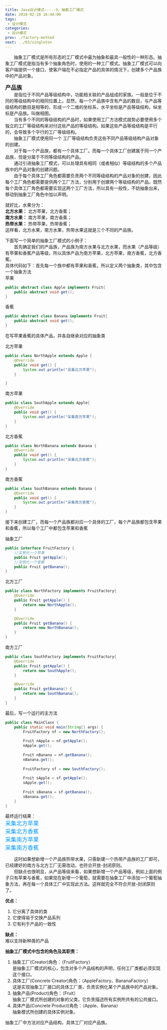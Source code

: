 ```yaml
---
title: Java设计模式-----3、抽象工厂模式
date: 2018-02-28 16:44:00
tags:
 - 设计模式
categories:
 - 设计模式
prev: ./factory-method
next: ../03/singleton
---
```


&emsp;&emsp;抽象工厂模式是所有形态的工厂模式中最为抽象和最具一般性的一种形态。抽象工厂模式是指当有多个抽象角色时，使用的一种工厂模式。抽象工厂模式可以向客户端提供一个接口，使客户端在不必指定产品的具体的情况下，创建多个产品族中的产品对象。

**<font size=4>产品族</font>**  
&emsp;&emsp;是指位于不同产品等级结构中，功能相关联的产品组成的家族。一般是位于不同的等级结构中的相同位置上。显然，每一个产品族中含有产品的数目，与产品等级结构的数目是相等的，形成一个二维的坐标系，水平坐标是产品等级结构，纵坐标是产品族。叫做相图。  
&emsp;&emsp;当有多个不同的等级结构的产品时，如果使用工厂方法模式就势必要使用多个独立的工厂等级结构来对付这些产品的等级结构。如果这些产品等级结构是平行的，会导致多个平行的工厂等级结构。  
&emsp;&emsp;抽象工厂模式使用同一个 工厂等级结构负责这些不同产品等级结构产品对象的创建。  
&emsp;&emsp;对于每一个产品族，都有一个具体工厂。而每一个具体工厂创建属于同一个产品族，但是分属于不同等级结构的产品。  
&emsp;&emsp;通过引进抽象工厂模式，可以处理具有相同（或者相似）等级结构的多个产品族中的产品对象的创建问题。  
&emsp;&emsp;由于每个具体工厂角色都需要负责两个不同等级结构的产品对象的创建，因此每个工厂角色都需要提供两个工厂方法，分别用于创建两个等级结构的产品。既然每个具体工厂角色都需要实现这两个工厂方法，所以具有一般性，不妨抽象出来，移动到抽象工厂角色中加以声明。  

就好比，水果分为：  
**北方水果：** 北方苹果，北方香蕉；  
**南方水果：** 南方苹果，南方香蕉；  
**热带水果：** 热带苹果，热带香蕉；  
这样看，北方水果，南方水果，热带水果这就是三个不同的产品族。
 
下面写一个简单的抽象工厂模式的小例子：  
&emsp;&emsp;首先确定我们的产品族，产品族为南方水果与北方水果，而水果（产品等级）有苹果和香蕉产品等级，所以具体产品为南方苹果，北方苹果，南方香蕉，北方香蕉。  
具体代码如下：首先每一个族中都有苹果和香蕉，所以定义两个抽象类，其中包含一个抽象方法  
苹果
``` java
public abstract class Apple implements Fruit{
    public abstract void get();
}
```
香蕉
``` java
public abstract class Banana implements Fruit{
    public abstract void get();
}
```
在写苹果香蕉的具体产品，并各自继承对应的抽象类

北方苹果
``` java
public class NorthApple extends Apple {
    @Override
    public void get() {
        System.out.println("采集北方苹果");
    }

}
```

南方苹果
``` java
public class SouthApple extends Apple{
    @Override
    public void get() {
        System.out.println("采集南方苹果");
    }
}
```

北方香蕉
``` java
public class NorthBanana extends Banana {
    @Override
    public void get() {
        System.out.println("采集北方香蕉");
    }
}
```

南方香蕉
``` java
public class SouthBanana extends Banana {
    @Override
    public void get() {
        System.out.println("采集南方香蕉");
    }
}
```
接下来创建工厂，而每一个产品族都对应一个具体的工厂，每个产品族都包含苹果和香蕉，所以每个工厂中都包含苹果和香蕉

抽象工厂
``` java
public interface FruitFactory {
    //实例化一个苹果
    public Fruit getApple();
    //实例化一个香蕉
    public Fruit getBanana();
}
```
 
北方工厂
``` java
public class NorthFactory implements FruitFactory{
    @Override
    public Fruit getApple() {
        return new NorthApple();
    }

    @Override
    public Fruit getBanana() {
        return new NorthBanana();
    }
}
```

南方工厂 
``` java
public class SouthFactory implements FruitFactory{
    @Override
    public Fruit getApple() {
        return new SouthApple();
    }

    @Override
    public Fruit getBanana() {
        return new SouthBanana();
    }
}
```

最后，写一个运行的主方法
``` java
public class MainClass {
    public static void main(String[] args) {
        FruitFactory nf = new NorthFactory();
        
        Fruit nApple = nf.getApple();
        nApple.get();
        
        Fruit nBanana = nf.getBanana();
        nBanana.get();
        
        FruitFactory sf = new SouthFactory();
        
        Fruit sApple = sf.getApple();
        sApple.get();
        
        Fruit sBanana = sf.getBanana();
        sBanana.get();
    }
}
```

最终运行结果：  
<font color=#0099ff size=4 face="黑体">采集北方苹果</font>  
<font color=#0099ff size=4 face="黑体">采集北方香蕉</font>  
<font color=#0099ff size=4 face="黑体">采集南方苹果</font>  
<font color=#0099ff size=4 face="黑体">采集南方香蕉</font>  

&emsp;&emsp;这时如果想新增一个产品族热带水果，只需新建一个热带产品族的工厂即可，已经建好的南方与北方工厂无需改动，也符合开放-封闭原则。  
&emsp;&emsp;但缺点也很明显，从产品等级来看，如果想新增一个产品等级，例如上面的例子只有苹果与香蕉，如果现在新增一个葡萄，就需要在抽象工厂中添加一个葡萄抽象方法，再在每一个具体工厂中实现此方法。这样就完全不符合开放-封闭原则了。  

**优点：**  
1. 它分离了具体的类
2. 它使得易于交换产品系列
3. 它有利于产品的一致性  

**缺点：**  
难以支持新种类的产品
 
**抽象工厂模式中包含的角色及其职责：**  
1. 抽象工厂(Creator)角色：（FruitFactory）  
是抽象工厂模式的核心，包含对多个产品结构的声明，任何工厂类都必须实现这个接口。
2. 具体工厂(Concrete Creator)角色：（AppleFactory、BananaFactory）  
这是实现抽象工厂接口的具体工厂类，负责实例化某个产品族中的产品对象。
3. 抽象产品(Product)角色：（Fruit）  
抽象工厂模式所创建的对象的父类，它负责描述所有实例所共有的公共接口。
4. 具体产品(Concrete Product)角色：（Apple、Banana）  
抽象模式所创建的具体实例对象。
 
抽象工厂中方法对应产品结构，具体工厂对应产品族。